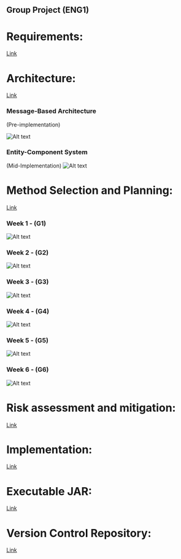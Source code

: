 ## Group Project (ENG1)

# Requirements:
[Link](Req1.pdf)

# Architecture:
[Link](Arch1.pdf)

### Message-Based Architecture

(Pre-implementation)

![Alt text](https://www.plantuml.com/plantuml/img/TP51Yy9038Nl_HKvB_W7Ud9TK0GLqUFY8Svaw-0qaPaCkoB-TsjRtLhr5ZxotWilncECiFHuf73A03xWKCyBB2c7jGR7HGVdxMe7pSIWEk7Ezc2GdRFCrDPJFYG5-bDY-nYqf-DOmYy6cyDMnD_W2Ct-cSxeHn_9oXMxV_G-yqkyTvQQK2iIEZP5aCJsfSaS7QzD8E966Uiv1yVwlUdjJggsxdbz8MhLopOfnMj5gF59FcMbWERQOcmqhYKlBuFFP9sqtqBTzPiVLcUKoLy0)

### Entity-Component System

(Mid-Implementation)
![Alt text](https://www.plantuml.com/plantuml/img/lPDRJy8m583VzolwRC8_C4GbQ8Xo2HZVItTW3Rtbj5CMut-twzZM3IKae2yzxUavNy-jJ51hoLXjdwY4puIGc_B05H08mci6W-GhILXj6Exs3bJQyvj8cJkw5d2FI8lRiNBS5Ql2Ef13KadRaYRAvAxInZXFFq4R-gYyv121fleTf5TVWxKGj02y1gcwQHXHjfU1kjbUnegp_P4qqj9evJbsI5Ypx_MmCOeALZvJ4RdNxw1O85WBQR_IftqtGbD7P9snWGv0Mv-TLkSWzj6-Q17EU-G8fmclbL5jt7g_WT3CcvqNG3IlbAifgBpvREKF8bk_LEzn0UcK6YAf2OevkanlaPgCiv6tGafO4D6jLbJKZaiV0o0WmSEcqwrdAEplKrbsQpQVZSE1PHH3zHyrVb1Ckye7odR7sYNVPgwhUe6DwurC9uZZAVp3ADhXMp44K3_sx3zwKjgj37BdKt0i8-joFRmUFga9PIaBbznv9vcBRm00)

# Method Selection and Planning:
[Link](URL)

### Week 1 - (G1)
![Alt text](https://www.plantuml.com/plantuml/img/jLVBSXen4Bpp5ND9-UGoBuV49nDUSO8ViN4vASe7iGoWM4X4qjh6bFyzUYoi5cF72vKRBD3TqzCp4iTA4wd7X6jTk93YDqOQt2C5vMAvkbyixvUgXRsPf5ohY3241yGxDY_iJUWGGQ8IiOmGHaBeWNWi5FgN-2Uc4gTeVW0jHYEgYQQ2tm8ZoZogr618vWe87m9L40ac99gN77gjnjUpy-vvvzT1spnJkYCHkKMyf_W0hKUgDELZw90fgbiG71QjUvHpmV4v0NyLk_uKIyp0wWbow3TYfSKK9PmYEl0ViVc6aVk_23R3bYni3jIc92CDryhWXdvxy2wAeyFYXoqa9xZjc4VM0y8owB1e4awV7FOjJCXiXjpWwWr5xYb0FbpYdGc-_ofcYp6AEJ2z0G46NC-6HAyIuU1AjdndX7_bXPTIKpxcC2MZzuHhAOQng-MWAQBOIV2qpvRnsPEjLRD9Rr9GeN-AUYA6Jim58voxc6mzBS8CQPqn4RcnKq7OrYLj6gkComs9HYdS31GqAHbBCiqcRD6DxuWwggQ-bdFFXwTeKwcqaM3s43GcPl-aH9MDH8TvYRph8KKmBjMKev9ob79NqqCoXNDfzYbLoTPRKdnESIivmdSbHlg1I8GM7rEEA6shV61Ku8gZ-6WfiatULFKgTvTKtK5TALJA1TCAEgMQZdTSs4bFr-5xP62YcOmABBuZCf8Zav1jf4DtaDvZ1-VtNh84FWMThERjf8C_9PoC_T2Qmp4oXOHSvO2h5d2LtizLwDTbDA7Q7BlcenqTjuO5S6RJ9aEhbehT_2o-2MG-veilaWmPpjsxjzTlS32kBMA5n9A-8B_IysnltcJVTgnFfZFcElGE0OVl493t96u8Ay3aCMmaB0-6aDr692NVo5tBavnLvJjVhtm7xT4ctCH14--HYPaFFYDw9AGDaHM_4fxio_o7IfSEEisVq8kra9Gm1NKZjIS4MzsEWhNc_Ag5VWMJLiwzdq-uMMyc6klUfQnsXoRNXV8EnrgRsflEkfaXKUtVvHNpnE461yhaR-UjlSAnKlrLPilHI1RrIy1CaTNjhBsA1rEgpKL7yB6oVqMQoAYvwDW3GUqa_jX4rVqX-Wi0)
### Week 2 - (G2)
![Alt text](https://www.plantuml.com/plantuml/img/fLTTKnen57tdLzoNZa-Ei62fFadvgYseLHpRONm8knT83GbDiYeo_lScsGMoY9Q5DrZWd7FlFVSad2bDf1uHhdNXIee_66fmZnG4nQ1oM0mEIvN2mLHIhbL86C8JuWER5Gx6D4AGg4GiGuIX47eWdWk5_ZN-ZQd42PeVG9FHa6gYgU3tm8WoZyfLYCXC0U4HK0MXO4AYUScXrwn_kxZiNBP_7xNCCwNR4f5Rn4UAJz1yfafJFe8scQ2w1y5Xtdn4EHCSNrFmp-zXrrvYYHbOFKOE_Ngij9YWX2wY0_yPcsyOkUyGdEnBi1csP65pe3Oa6MguLGRNxtS2ta5nUbpyjC2kRYyvnMt5FBGz82o33lC6uVJ5OT_3c4odo0sktb3aWGBaqGBlGl33Tp6RZ57CWPaqmCE0ssb4zD8H3gvaotUDI5ubmakhfkGmIjRHvrnB4SMkbgE626Cd8Q5zjOol2TbQDPlqfWKL-btKOn4vCLUCSEviilEs2BEaDSP4wDPEUMPRbxHfhJ9ThaiqIk5keA11oKYIITPXyqxyGDHfPTNNl4PE6LfKAcqKc1Y2-jZ4pugdl97dEEyU9attARnjgQmuobujGLwI7f89N4eJfrIbeRUWE5dXbdDuxqOCzHEH24q-eXnHsaabVb5ULnp5PqkHdV6cgfUskwRg0MfAeLBEbrPGbsewsZElqvckm_V8m3WptHIO_q1a98Sb8Jj8X-uWanuxk2JsqWpuuasoadUI3hvBE1abEslEnj0KudC57bVLuofjprNersGufjgSkkQZFJjk6-R1cQ1DTrOj5BlzcNyNo1ARpxzA4Z6SkNSVfwztBgxbi49YIT-Gt-XPTZOVik-wrkUJANCJsaB0yHO2SkUNi0AC7_r1mk9SyDcjHLRa6xchUPoph7plsrKoGNko2RTnqC17P6AQ69yHFHJIciYANmfFypB_cTAXWtRZ5_HYBIGbJ47DIEq9mPQN8o_MNB-gVh-yJGjov_CvD_5chB7UknMhpT3qjX1uJ7c9MjHUTDQRwHDL_rzUCOyTxd2WZF_sJkqbZfMQt6HsN8qqgDy2PegixDRQctWmeThSSmGVAVjFf86CcdkEFH3KNkBFZ5NT_w5_)
### Week 3 - (G3)
![Alt text](https://www.plantuml.com/plantuml/img/fLTDKo8n4BtpA_govScIBqKzoVArxeAwYkLkKHx2J0DPGy8c6HGf__iccG4oY2u3DnZWlTVThr_2XT94wY7XMkTkfFY3WGRtI44nNomVvek7XNBkO28froeW3E4PyOdDSWSZ6Y98L2AI0S902DqNBxbSxnR_HbJY6CqFeC5eG3NHLF17O4IPHwKAX6IcWF0Gg890C27HlEJGRTI-NLsthrk_ZvhccT8jYSWjufJYCpHUgDAK3w55ngWUGN2ODwOePuBZMm9-yX5szJMIc8BL8-JGgqLAYp5Aw20wy9-H-OQH-m71sRu4cs4B5ZO3QbsIWOPxPN3zViVWRHJdn_al2-pAzf8Jt6R40zi3mbBeCAyJJbyTzYECo6I2tE3g3KKUA40UBl2k13_y4BF16CKCc743F0ouduH4BntXu0gsVDU8-5KilB1gIWQZf1rzoRKKOUHgEQgB878IOjeto_WMawrLiqblKb2krq4z4g4JSyC8vyucEs-BC4jQPKm4RksKPxPrIPlMAjNbcaIZ51xw2kgK32KPfnqsRqTFH9sNLttDQkI4eKcbqaQ1YI6eZKpyh7XA6tcEi-vXt7IVmjkMyegZvDLIp4hIHJA6QsdYbAeaz1OKPolSKWRltOc1VYOIeS67b2DAEwdOByhhYgCuiHJf6M-gUccxMwgUeAeKAkLyQGLrgAR3FVCwcUawV9VqZJEJJO7v3qH6CbWIqeDqw0uoxh63YsCloO1JRvBbh9Dqy1t2oJ3UMNCs1gOGdwleSLKyhiBsNBbULGOZgisfQpxQi-EsOHwS2TfaPzL2iTkV-NU1BBRv_Aia8SEPU_Tv-dhdubeEAoIMz1tvdPwbP_Cf-wvhVJcUC3UXBGGSRo4WStu9Ay3uqHyaBCu5dzrQP4M-aRkInJdBolU-NSKJj2URS1i7TPmY4vFO-8peWP3MH5RyKdYIbzdFb3Rjj-g_e1jf8IbX2gf6QbS8jhmSUR7c-bNn--Llscbcjt0JRyOQwxrRiTeCJMuBnJrisQJsehFUJ9-eyj_oYlaiTdZ0lZB-spkrbpXMQdoJsN4rag1-3vWgihnRQ--Y_fXgSyyHVAZiFv4wCchkEVP0K7k9lp1MTV-7_W40)
### Week 4 - (G4)
![Alt text](https://www.plantuml.com/plantuml/img/fLTTKnen57tdLzoNZa-EW7pKFaa5gIrKgtHiX_4Xx5uWDPlG98iYmtzlabqWYsXPU5jMEUVaddDlBkTA4wb7X6jTk97Y3mOQt2i5vMAvSbmi7vSgXQE9f5ohW3249yH7DYiSZMc88569M0O8Go7qG3mN2lrR_1jJYH6QBq2BqO1gegdW3y28CgzEwn2IcGB2Gw0A0i64HFF8eTUw-FBzkdFT_droQTuftPQ8t29EAJv1wvagJVa8sYH2zG22mxmrHJaJ71SfUEqjxCPBB343gyV8eNyHAoqYbD15TE0_OlCVHkuR16U74co7BLdO7AXDIOOQ_58dk1qKdoh53ujvYp6AoMEJSFhY7fSEv3s3nmC_9o7Hg_8xbfA5TjJ9Kq9OMXDMToVCnkUAQod2EB26d3H543i92Ut2CgQdMpp0c4mco0s9tgxtI07oqEIpYteiGYVcXX7EdITxHrEOZcWm9WANSUKvkobfMuPJKMbI91gbS3zGqAHa94cqzhHgZUp4ZqJvHkPDJSfmIQNIHe7fURWOcrvVyvnkvQdc3KnIT9zYCvy9nwbtbd9UaXwI2AwbcLrKfHDcIN6sJutwTsAeduX4QF4HvOZI6fN4HNb5SGmrov2rUDkXLwcxfUeH6agXKYwMLb2NQZewS3Qcbcx2zyZ013Dj59X_GsGaHo8XwwD3Tv19YHsSo-Ho1DIyWbToZnSBtoMSZ9AMDVTGO0xYSvKzhgh7LTgTgz1lo61CjRdXp9yEhBWjc0T7sB9brLAnQv_vLu4iIVdyioGXmvdxb7NYdJieCo1kKI6nfA_8x_GiwysxxFjszLKqOSwX7GHKTn2GUtm9Ay3aqJSIbjU2prwtRReYtyfTpvESrSaFtcGI1-t59bp7GHEdoCGa2JuZUYYa3P4LlnAUZilyLqg73jhDNz2BjP2KC0KD8xKd15ij8jvOS_Mg-_MgU_Nwc3ijt8mt4utDsgrPQ-ljf7n0B2yfDpIRnVI9wlyzNhcO9mxtE50cVmTFxHMEbPeiCdksHZgeNmDcreNAVgMzYmSHrMRD4NoaxDRVH4RDccCl17MG-7CJLVVRuny0)
### Week 5 - (G5)
![Alt text](https://www.plantuml.com/plantuml/img/fLTDKnf14BtpA_gIycG9219paWWI4un6IPaKvM7ORM3YC4DcPbMa-E-PZsMPHJGkt9PLtdlJxtLFSw8qaNf4kDQbAod-OAJ1lL9GBLTh--NgVgLMsfjAohMA24DuHBndizBUcCO84fL8P8Gm548Fn5EfrB_6lmcLE47p1MWp6b5DD1Ny3XXHvjLX0s8oKq1u35H199YGQ1uvzDgdNxvVTYyxlm_Ep3kbEnAHMyG7Ye_GVg9AKpw23fcWkWF1OTv-G3aJ71Sf-D5hsCtdH68ELe-HG_yqKLfCKC85eWF_aPZ_C79V8JZUbM0pRCN25a1jIJBK49RQutPHVAgLFopcRSOe-iSMuVJPFIuTA7g6W0T-JcEYi_8xbeg5TjJ-oHDMjYBCn-USQodY9BA67BH4b3W9ddPX6TFJBUvWJAPJv8P4RzQxfm1vRF9vWNeiOYVcYX7EdITRHrEOZcWo9YANSHKukovfKuPJKMbI91gbS3jGqA9a9CbavMdT6jbDxeaAZIoQcfJXZ4gbZGBJyt0wDhs-uZdSo5Cl6XXVz91YFP-Uup0uIxKeoOqOwaSY4TfyH3cYj7Nrxgx8ZZUJlRjm_HwI2LnACo6fSXvdi91tUDEPiz1TKtKFJQLGAPTAItr1DHtjE1fJHzVXUsHWSfds2So_8J9I892Gjz6XEqXVLmVd8hcS04T1QMk5fuk5lo2SZ7p7ccieCWS9kQe1Ltt5LM3Qb_fD6OsfDlUR-TEE1RVr2k08MpQiMWfspJF_Af3vsCq_In8pdBbFUIFUk85ou-4Q5H9B-eByHi_orhp9lcrFdq-cp1dq3W7rTmWeFBo45M3Y61e9oqiXP6_Odi_8Dt8tYYGdE_dEUuntq5vhmZKSjF01cPZwt3EYXqBQ45dncV1qVXM_KBfqq6dzWbwYXQI4AMWQgJqXMBQ6h2QzhrSZh5SZgDV7mcdXPhgPQApNRiLwjDfDgW5JkIZJ6UM6PxsQ8LFZ_-Uh5Cd3BGwK2U3EKpl3iLBz7hDbRwI3-YLWRbkeRLVQcsGmeTfiEOAFb5twMyYesNBiXQ1s4dzYikf-Ulm3)
### Week 6 - (G6)
![Alt text]()

# Risk assessment and mitigation:
[Link](Risk1.pdf)

# Implementation:
[Link](URL)

# Executable JAR:
[Link](URL)

# Version Control Repository:
[Link](https://github.com/danizhajizada/team14-main)
